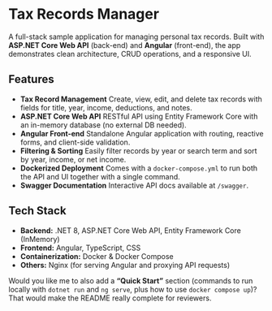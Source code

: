 # Tax Records Manager

A full-stack sample application for managing personal tax records.
Built with **ASP.NET Core Web API** (back-end) and **Angular** (front-end), the app demonstrates clean architecture, CRUD operations, and a responsive UI.

## Features

* **Tax Record Management**
  Create, view, edit, and delete tax records with fields for title, year, income, deductions, and notes.
* **ASP.NET Core Web API**
  RESTful API using Entity Framework Core with an in-memory database (no external DB needed).
* **Angular Front-end**
  Standalone Angular application with routing, reactive forms, and client-side validation.
* **Filtering & Sorting**
  Easily filter records by year or search term and sort by year, income, or net income.
* **Dockerized Deployment**
  Comes with a `docker-compose.yml` to run both the API and UI together with a single command.
* **Swagger Documentation**
  Interactive API docs available at `/swagger`.

## Tech Stack

* **Backend:** .NET 8, ASP.NET Core Web API, Entity Framework Core (InMemory)
* **Frontend:** Angular, TypeScript, CSS
* **Containerization:** Docker & Docker Compose
* **Others:** Nginx (for serving Angular and proxying API requests)


Would you like me to also add a **“Quick Start”** section (commands to run locally with `dotnet run` and `ng serve`, plus how to use `docker compose up`)? That would make the README really complete for reviewers.
